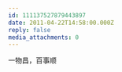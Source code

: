 ```yaml
---
id: 111137527879443897
date: 2011-04-22T14:58:00.000Z
reply: false
media_attachments: 0
---
```


一物昌，百事顺 ​​​​

